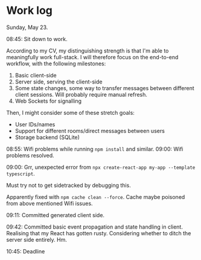 Work log
========

Sunday, May 23.

08:45: Sit down to work.

According to my CV, my distinguishing strength is that I'm able to meaningfully
work full-stack. I will therefore focus on the end-to-end workflow, with the
following milestones:

 1. Basic client-side
 2. Server side, serving the client-side
 3. Some state changes, some way to transfer messages between different client
    sessions. Will probably require manual refresh.
 4. Web Sockets for signalling

Then, I might consider some of these stretch goals:
 * User IDs/names
 * Support for different rooms/direct messages between users
 * Storage backend (SQLite)

08:55: Wifi problems while running `npm install` and similar.
09:00: Wifi problems resolved.

09:00: Grr, unexpected error from `npx create-react-app my-app --template typescript`.

Must try not to get sidetracked by debugging this.

Apparently fixed with `npm cache clean --force`. Cache maybe poisoned from
above mentioned Wifi issues.

09:11: Committed generated client side.

09:42: Committed basic event propagation and state handling in client.
Realising that my React has gotten rusty. Considering whether to ditch the
server side entirely. Hm.

10:45: Deadline
